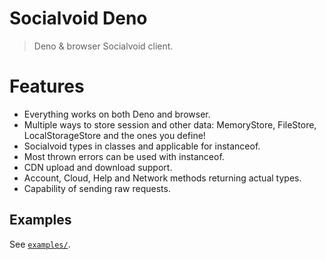 # Socialvoid Deno

> Deno & browser Socialvoid client.

# Features

- Everything works on both Deno and browser.
- Multiple ways to store session and other data: MemoryStore, FileStore, LocalStorageStore and the ones you define!
- Socialvoid types in classes and applicable for instanceof.
- Most thrown errors can be used with instanceof.
- CDN upload and download support.
- Account, Cloud, Help and Network methods returning actual types.
- Capability of sending raw requests.

## Examples

See [`examples/`](./examples).
